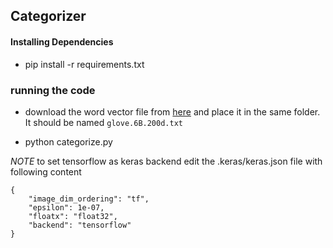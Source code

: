 ## Categorizer

#### Installing Dependencies

- pip install -r requirements.txt

### running the code

- download the word vector file from  [here](https://nlp.stanford.edu/projects/glove/) and place it in the same folder. It should be named `glove.6B.200d.txt`


- python categorize.py


*NOTE* to set tensorflow as keras backend edit the .keras/keras.json file with following content

```
{
    "image_dim_ordering": "tf",
    "epsilon": 1e-07,
    "floatx": "float32",
    "backend": "tensorflow"
}
```
